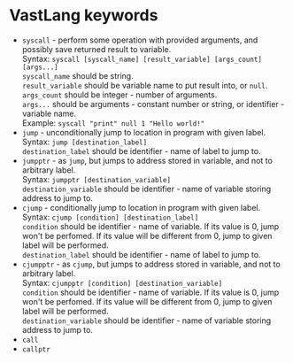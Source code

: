 # VastLang keywords

 - `syscall` - perform some operation with provided arguments, and possibly save returned result to variable.  
   Syntax: `syscall [syscall_name] [result_variable] [args_count] [args...]`  
   `syscall_name` should be string.  
   `result_variable` should be variable name to put result into, or `null`.  
   `args_count` should be integer - number of arguments.  
   `args...` should be arguments - constant number or string, or identifier - variable name.  
   Example: `syscall "print" null 1 "Hello world!"`
 - `jump` - unconditionally jump to location in program with given label.  
   Syntax: `jump [destination_label]`  
   `destination_label` should be identifier - name of label to jump to.
 - `jumpptr` - as `jump`, but jumps to address stored in variable, and not to arbitrary label.  
   Syntax: `jumpptr [destination_variable]`  
   `destination_variable` should be identifier - name of variable storing address to jump to.
 - `cjump` - conditionally jump to location in program with given label.  
   Syntax: `cjump [condition] [destination_label]`  
   `condition` should be identifier - name of variable. If its value is 0, jump won't be perfomed. If its value will be different from 0, jump to given label will be performed.  
   `destination_label` should be identifier - name of label to jump to.
 - `cjumpptr` - as `cjump`, but jumps to address stored in variable, and not to arbitrary label.  
   Syntax: `cjumpptr [condition] [destination_variable]`  
   `condition` should be identifier - name of variable. If its value is 0, jump won't be perfomed. If its value will be different from 0, jump to given label will be performed.  
   `destination_variable` should be identifier - name of variable storing address to jump to.
 - `call`
 - `callptr`